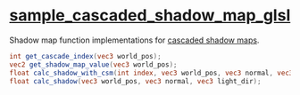 # [sample_cascaded_shadow_map_glsl](sample_cascaded_shadow_map_glsl.hpp)

Shadow map function implementations for [cascaded shadow maps](../../../../shadow_maps/cascaded_shadow_map.md).

```glsl
int get_cascade_index(vec3 world_pos);
vec2 get_shadow_map_value(vec3 world_pos);
float calc_shadow_with_csm(int index, vec3 world_pos, vec3 normal, vec3 light_dir);
float calc_shadow(vec3 world_pos, vec3 normal, vec3 light_dir);
```